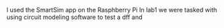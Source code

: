 I used the SmartSim app on the Rasphberry Pi
In lab1 we were tasked with using circuit modeling software to test a dff and 
